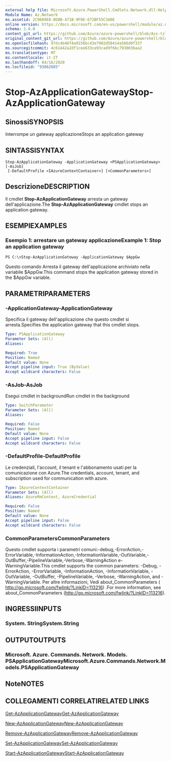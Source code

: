 ```yaml
---
external help file: Microsoft.Azure.PowerShell.Cmdlets.Network.dll-Help.xml
Module Name: Az.Network
ms.assetid: 2C9609E8-0D8B-471B-9F0E-672BF55C3A0E
online version: https://docs.microsoft.com/en-us/powershell/module/az.network/stop-azapplicationgateway
schema: 2.0.0
content_git_url: https://github.com/Azure/azure-powershell/blob/Azs-tzl/src/Network/Network/help/Stop-AzApplicationGateway.md
original_content_git_url: https://github.com/Azure/azure-powershell/blob/Azs-tzl/src/Network/Network/help/Stop-AzApplicationGateway.md
ms.openlocfilehash: 97dc4b46f4a9156bc43e7902d50414a586d0f337
ms.sourcegitcommit: 4c61442a2df1cee633ce93cad9f6bc793803baa2
ms.translationtype: MT
ms.contentlocale: it-IT
ms.lasthandoff: 04/16/2020
ms.locfileid: "93862685"
---
```

# <span data-ttu-id="800d1-101">Stop-AzApplicationGateway</span><span class="sxs-lookup"><span data-stu-id="800d1-101">Stop-AzApplicationGateway</span></span>

## <span data-ttu-id="800d1-102">Sinossi</span><span class="sxs-lookup"><span data-stu-id="800d1-102">SYNOPSIS</span></span>
<span data-ttu-id="800d1-103">Interrompe un gateway applicazione</span><span class="sxs-lookup"><span data-stu-id="800d1-103">Stops an application gateway</span></span>

## <span data-ttu-id="800d1-104">SINTASSI</span><span class="sxs-lookup"><span data-stu-id="800d1-104">SYNTAX</span></span>

```
Stop-AzApplicationGateway -ApplicationGateway <PSApplicationGateway> [-AsJob]
 [-DefaultProfile <IAzureContextContainer>] [<CommonParameters>]
```

## <span data-ttu-id="800d1-105">Descrizione</span><span class="sxs-lookup"><span data-stu-id="800d1-105">DESCRIPTION</span></span>
<span data-ttu-id="800d1-106">Il cmdlet **Stop-AzApplicationGateway** arresta un gateway dell'applicazione.</span><span class="sxs-lookup"><span data-stu-id="800d1-106">The **Stop-AzApplicationGateway** cmdlet stops an application gateway.</span></span>

## <span data-ttu-id="800d1-107">ESEMPI</span><span class="sxs-lookup"><span data-stu-id="800d1-107">EXAMPLES</span></span>

### <span data-ttu-id="800d1-108">Esempio 1: arrestare un gateway applicazione</span><span class="sxs-lookup"><span data-stu-id="800d1-108">Example 1: Stop an application gateway</span></span>
```
PS C:\>Stop-AzApplicationGateway -ApplicationGateway $AppGw
```

<span data-ttu-id="800d1-109">Questo comando Arresta il gateway dell'applicazione archiviato nella variabile $AppGw.</span><span class="sxs-lookup"><span data-stu-id="800d1-109">This command stops the application gateway stored in the $AppGw variable.</span></span>

## <span data-ttu-id="800d1-110">PARAMETRI</span><span class="sxs-lookup"><span data-stu-id="800d1-110">PARAMETERS</span></span>

### <span data-ttu-id="800d1-111">-ApplicationGateway</span><span class="sxs-lookup"><span data-stu-id="800d1-111">-ApplicationGateway</span></span>
<span data-ttu-id="800d1-112">Specifica il gateway dell'applicazione che questo cmdlet si arresta.</span><span class="sxs-lookup"><span data-stu-id="800d1-112">Specifies the application gateway that this cmdlet stops.</span></span>

```yaml
Type: PSApplicationGateway
Parameter Sets: (All)
Aliases: 

Required: True
Position: Named
Default value: None
Accept pipeline input: True (ByValue)
Accept wildcard characters: False
```

### <span data-ttu-id="800d1-113">-AsJob</span><span class="sxs-lookup"><span data-stu-id="800d1-113">-AsJob</span></span>
<span data-ttu-id="800d1-114">Esegui cmdlet in background</span><span class="sxs-lookup"><span data-stu-id="800d1-114">Run cmdlet in the background</span></span>

```yaml
Type: SwitchParameter
Parameter Sets: (All)
Aliases: 

Required: False
Position: Named
Default value: None
Accept pipeline input: False
Accept wildcard characters: False
```

### <span data-ttu-id="800d1-115">-DefaultProfile</span><span class="sxs-lookup"><span data-stu-id="800d1-115">-DefaultProfile</span></span>
<span data-ttu-id="800d1-116">Le credenziali, l'account, il tenant e l'abbonamento usati per la comunicazione con Azure.</span><span class="sxs-lookup"><span data-stu-id="800d1-116">The credentials, account, tenant, and subscription used for communication with azure.</span></span>

```yaml
Type: IAzureContextContainer
Parameter Sets: (All)
Aliases: AzureRmContext, AzureCredential

Required: False
Position: Named
Default value: None
Accept pipeline input: False
Accept wildcard characters: False
```

### <span data-ttu-id="800d1-117">CommonParameters</span><span class="sxs-lookup"><span data-stu-id="800d1-117">CommonParameters</span></span>
<span data-ttu-id="800d1-118">Questo cmdlet supporta i parametri comuni:-debug,-ErrorAction,-ErrorVariable,-InformationAction,-InformationVariable,-OutVariable,-OutBuffer,-PipelineVariable,-Verbose,-WarningAction e-WarningVariable.</span><span class="sxs-lookup"><span data-stu-id="800d1-118">This cmdlet supports the common parameters: -Debug, -ErrorAction, -ErrorVariable, -InformationAction, -InformationVariable, -OutVariable, -OutBuffer, -PipelineVariable, -Verbose, -WarningAction, and -WarningVariable.</span></span> <span data-ttu-id="800d1-119">Per altre informazioni, Vedi about_CommonParameters ( http://go.microsoft.com/fwlink/?LinkID=113216) .</span><span class="sxs-lookup"><span data-stu-id="800d1-119">For more information, see about_CommonParameters (http://go.microsoft.com/fwlink/?LinkID=113216).</span></span>

## <span data-ttu-id="800d1-120">INGRESSI</span><span class="sxs-lookup"><span data-stu-id="800d1-120">INPUTS</span></span>

### <span data-ttu-id="800d1-121">System. String</span><span class="sxs-lookup"><span data-stu-id="800d1-121">System.String</span></span>

## <span data-ttu-id="800d1-122">OUTPUT</span><span class="sxs-lookup"><span data-stu-id="800d1-122">OUTPUTS</span></span>

### <span data-ttu-id="800d1-123">Microsoft. Azure. Commands. Network. Models. PSApplicationGateway</span><span class="sxs-lookup"><span data-stu-id="800d1-123">Microsoft.Azure.Commands.Network.Models.PSApplicationGateway</span></span>

## <span data-ttu-id="800d1-124">Note</span><span class="sxs-lookup"><span data-stu-id="800d1-124">NOTES</span></span>

## <span data-ttu-id="800d1-125">COLLEGAMENTI CORRELATI</span><span class="sxs-lookup"><span data-stu-id="800d1-125">RELATED LINKS</span></span>

[<span data-ttu-id="800d1-126">Get-AzApplicationGateway</span><span class="sxs-lookup"><span data-stu-id="800d1-126">Get-AzApplicationGateway</span></span>](./Get-AzApplicationGateway.md)

[<span data-ttu-id="800d1-127">New-AzApplicationGateway</span><span class="sxs-lookup"><span data-stu-id="800d1-127">New-AzApplicationGateway</span></span>](./New-AzApplicationGateway.md)

[<span data-ttu-id="800d1-128">Remove-AzApplicationGateway</span><span class="sxs-lookup"><span data-stu-id="800d1-128">Remove-AzApplicationGateway</span></span>](./Remove-AzApplicationGateway.md)

[<span data-ttu-id="800d1-129">Set-AzApplicationGateway</span><span class="sxs-lookup"><span data-stu-id="800d1-129">Set-AzApplicationGateway</span></span>](./Set-AzApplicationGateway.md)

[<span data-ttu-id="800d1-130">Start-AzApplicationGateway</span><span class="sxs-lookup"><span data-stu-id="800d1-130">Start-AzApplicationGateway</span></span>](./Start-AzApplicationGateway.md)


